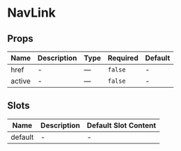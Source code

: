 # NavLink

## Props

<!-- @vuese:NavLink:props:start -->
|Name|Description|Type|Required|Default|
|---|---|---|---|---|
|href|-|—|`false`|-|
|active|-|—|`false`|-|

<!-- @vuese:NavLink:props:end -->


## Slots

<!-- @vuese:NavLink:slots:start -->
|Name|Description|Default Slot Content|
|---|---|---|
|default|-|-|

<!-- @vuese:NavLink:slots:end -->


